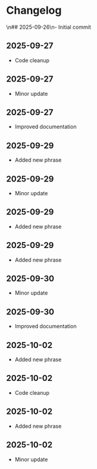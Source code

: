 # Changelog
\n## 2025-09-26\n- Initial commit

## 2025-09-27
- Code cleanup

## 2025-09-27
- Minor update

## 2025-09-27
- Improved documentation

## 2025-09-29
- Added new phrase

## 2025-09-29
- Minor update

## 2025-09-29
- Added new phrase

## 2025-09-29
- Added new phrase

## 2025-09-30
- Minor update

## 2025-09-30
- Improved documentation

## 2025-10-02
- Added new phrase

## 2025-10-02
- Code cleanup

## 2025-10-02
- Added new phrase

## 2025-10-02
- Minor update
